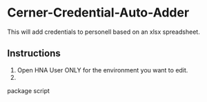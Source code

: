 # Cerner-Credential-Auto-Adder

This will add credentials to personell based on an xlsx spreadsheet.

## Instructions

1. Open HNA User ONLY for the environment you want to edit.
2. 


package script
